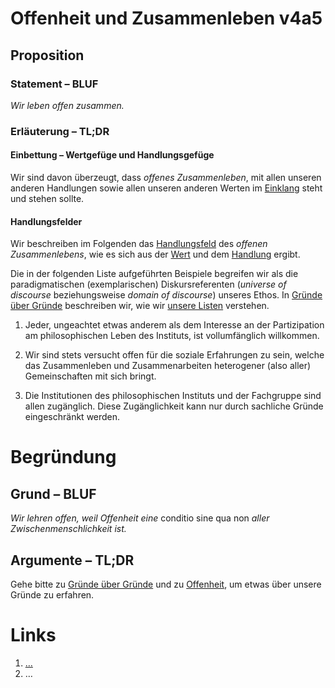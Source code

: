 <!---
   NAME - The NAME of this project is:
ethos

  FILE - The FILENAME of the current file is:
/v4a5.md

  CREATION - This project was CREATED on:
2017-01-28-16:15:00 UTC

  MODIFICATION - This project was last MODIFIED on:
2017-01-28-16:15:00 UTC

  VERSION - The current VERSION of this project is:
<git-commit-hash>-2017-01-28-16:15:00 UTC

  CREATOR(S) - This project was CREATED by:
Michael Czechowski, Martin Maga

  CONTACT - You can CONTACT the creator(s) or developer(s) of this project at:
E-Mail: mail@martinmaga.de

  COPYRIGHT - The COPYRIGHT holder of this project is:
COPYRIGHT (c) 2016 Martin Maga

  LICENSE - This project is LICENSED under the following license:
Martin Maga 2016 CC BY-SA 4.0 https://creativecommons.org

  SUBFILE – This is a SUBFILE! For more INFORMATION on this project go to:
/README.md
--->

# Offenheit und Zusammenleben v4a5
## Proposition
### Statement – BLUF
*Wir leben offen zusammen.*

### Erläuterung – TL;DR
#### Einbettung – Wertgefüge und Handlungsgefüge
Wir sind davon überzeugt, dass *offenes Zusammenleben*, mit allen unseren anderen Handlungen sowie allen unseren anderen Werten im [Einklang](../synopsis/reasons.md) steht und stehen sollte.

#### Handlungsfelder
Wir beschreiben im Folgenden das [Handlungsfeld](../synopsis/reasons.md) des *offenen Zusammenlebens*, wie es sich aus der [Wert](../values/vi_value.md)
und dem [Handlung](../actions/ai_action.md) ergibt.

Die in der folgenden Liste aufgeführten Beispiele begreifen wir als die paradigmatischen (exemplarischen) Diskursreferenten (*universe of discourse* beziehungsweise *domain of discourse*) unseres Ethos.
In [Gründe über Gründe](../synopsis/reasons.md) beschreiben wir, wie wir [unsere Listen](../synopsis/reasons.md) verstehen.

1. Jeder, ungeachtet etwas anderem als dem Interesse an der Partizipation am philosophischen Leben des Instituts, ist vollumfänglich willkommen.

2. Wir sind stets versucht offen für die soziale Erfahrungen zu sein, welche das Zusammenleben und Zusammenarbeiten heterogener (also aller) Gemeinschaften mit sich bringt.

3. Die Institutionen des philosophischen Instituts und der Fachgruppe sind allen zugänglich. Diese Zugänglichkeit kann nur durch sachliche Gründe eingeschränkt werden.

# Begründung
## Grund – BLUF
*Wir lehren offen, weil Offenheit eine* conditio sine qua non *aller Zwischenmenschlichkeit ist.*

## Argumente – TL;DR
Gehe bitte zu [Gründe über Gründe](../contents/reasons/reasons.md) und zu [Offenheit](../contents/values/v4_openness.md), um etwas über unsere Gründe zu erfahren.

# Links
  1. […](…)
  2. …

